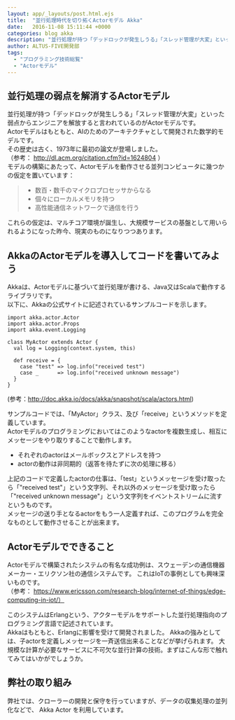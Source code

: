 ```yaml
---
layout: app/_layouts/post.html.ejs
title:  "並行処理時代を切り拓くActorモデル Akka"
date:   2016-11-08 15:11:44 +0000
categories: blog akka
description: "並行処理が持つ「デッドロックが発生しうる」「スレッド管理が大変」といった弱点からエンジニアを解放すると言われているのがActorモデルです。"
author: ALTUS-FIVE開発部
tags:
  - "プログラミング技術総覧"
  - "Actorモデル"
---
```


## 並行処理の弱点を解消するActorモデル
並行処理が持つ「デッドロックが発生しうる」「スレッド管理が大変」といった弱点からエンジニアを解放すると言われているのがActorモデルです。  
Actorモデルはもともと、AIのためのアーキテクチャとして開発された数学的モデルです。  
その歴史は古く、1973年に最初の論文が登場しました。  
（参考： http://dl.acm.org/citation.cfm?id=1624804 ）  
モデルの構築にあたって、Actorモデルを動作させる並列コンピュータに幾つかの仮定を置いています：  

> * 数百・数千のマイクロプロセッサからなる
> * 個々にローカルメモリを持つ
> * 高性能通信ネットワークで通信を行う

これらの仮定は、マルチコア環境が誕生し、大規模サービスの基盤として用いられるようになった昨今、現実のものになりつつあります。  

## AkkaのActorモデルを導入してコードを書いてみよう

Akkaは、Actorモデルに基づいて並行処理が書ける、Java又はScalaで動作するライブラリです。  
以下に、Akkaの公式サイトに記述されているサンプルコードを示します。  

```
import akka.actor.Actor
import akka.actor.Props
import akka.event.Logging
 
class MyActor extends Actor {
  val log = Logging(context.system, this)
 
  def receive = {
    case "test" => log.info("received test")
    case _      => log.info("received unknown message")
  }
}
```
(参考：http://doc.akka.io/docs/akka/snapshot/scala/actors.html)  
    
サンプルコードでは、「MyActor」クラス、及び「receive」というメソッドを定義しています。  
Actorモデルのプログラミングにおいてはこのようなactorを複数生成し、相互にメッセージをやり取りすることで動作します。  

* それぞれのactorはメールボックスとアドレスを持つ
* actorの動作は非同期的（返答を待たずに次の処理に移る）

上記のコードで定義したactorの仕事は、「test」というメッセージを受け取ったら「"received test"」という文字列、それ以外のメッセージを受け取ったら「"received unknown message"」という文字列をイベントストリームに流すというものです。  
メッセージの送り手となるactorをもう一人定義すれば、このプログラムを完全なものとして動作させることが出来ます。  

## Actorモデルでできること
Actorモデルで構築されたシステムの有名な成功例は、スウェーデンの通信機器メーカー・エリクソン社の通信システムです。
これはIoTの事例としても興味深いものです。  
（参考：
https://www.ericsson.com/research-blog/internet-of-things/edge-computing-in-iot/）

このシステムはErlangという、アクターモデルをサポートした並行処理指向のプログラミング言語で記述されています。  
Akkaはもともと、Erlangに影響を受けて開発されました。
Akkaの強みとしては、子actorを定義しメッセージを一斉送信出来ることなどが挙げられます。
大規模な計算が必要なサービスに不可欠な並行計算の技術。まずはこんな形で触れてみてはいかがでしょうか。

## 弊社の取り組み
弊社では、クローラーの開発と保守を行っていますが、データの収集処理の並列化などで、 Akka Actor を利用しています。  

